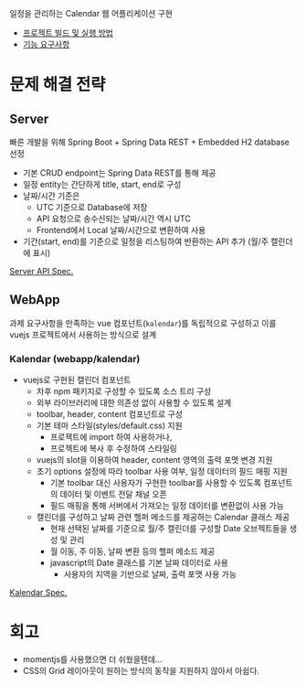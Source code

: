 
일정을 관리하는 Calendar 웹 어플리케이션 구현

- [프로젝트 빌드 및 실행 방법](GettingStarted.md)
- [기능 요구사항](Requirements.md)

# 문제 해결 전략

## Server
빠른 개발을 위해 Spring Boot + Spring Data REST + Embedded H2 database 선정

- 기본 CRUD endpoint는 Spring Data REST를 통해 제공
- 일정 entity는 간단하게 title, start, end로 구성
- 날짜/시간 기준은
  - UTC 기준으로 Database에 저장
  - API 요청으로 송수신되는 날짜/시간 역시 UTC
  - Frontend에서 Local 날짜/시간으로 변환하여 사용
- 기간(start, end)를 기준으로 일정을 리스팅하여 반환하는 API 추가 (월/주 캘린더에 표시)

[Server API Spec.](server/README.md)

## WebApp
과제 요구사항을 만족하는 vue 컴포넌트(`kalendar`)를 독립적으로 구성하고 이를 vuejs 프로젝트에서 사용하는 방식으로 설계

### Kalendar (webapp/kalendar)
- vuejs로 구현된 캘린더 컴포넌트
  - 차후 npm 패키지로 구성할 수 있도록 소스 트리 구성
  - 외부 라이브러리에 대한 의존성 없이 사용할 수 있도록 설계
  - toolbar, header, content 컴포넌트로 구성
  - 기본 테마 스타일(styles/default.css) 지원
    - 프로젝트에 import 하여 사용하거나,
    - 프로젝트에 복사 후 수정하여 스타일링
  - vuejs의 slot을 이용하여 header, content 영역의 출력 포맷 변경 지원
  - 초기 options 설정에 따라 toolbar 사용 여부, 일정 데이터의 필드 매핑 지원
    - 기본 toolbar 대신 사용자가 구현한 toolbar를 사용할 수 있도록 컴포넌트의 데이터 및 이벤트 전달 채널 오픈
    - 필드 매핑을 통해 서버에서 가져오는 일정 데이터를 변환없이 사용 가능
  - 캘린더를 구성하고 날짜 관련 헬퍼 메소드를 제공하는 Calendar 클래스 제공
    - 현재 선택된 날짜를 기준으로 월/주 캘린더를 구성할 Date 오브젝트들을 생성 및 관리
    - 월 이동, 주 이동, 날짜 변환 등의 헬퍼 메소드 제공
    - javascript의 Date 클래스를 기본 날짜 데이터로 사용
      - 사용자의 지역을 기반으로 날짜, 출력 포맷 사용 가능

[Kalendar Spec.](webapp/kalendar/README.md)

# 회고
* momentjs를 사용했으면 더 쉬웠을텐데...
* CSS의 Grid 레이아웃이 원하는 방식의 동작을 지원하지 않아서 아쉽다.
